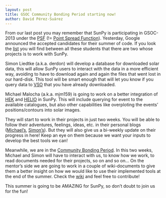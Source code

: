 ```yaml
---
layout: post
title: GSOC Community Bonding Period starting now!
author: David Pérez-Suárez
---
```

From our last post you may remember that SunPy is participating in GSOC-2013 under the [PSF](http://wiki.python.org/moin/SummerOfCode/2013) (!= [Point Spread Function](http://en.wikipedia.org/wiki/Point_spread_function)). Yesterday, Google announced the accepted candidates for their summer of code.  If you look the [list](http://www.google-melange.com/gsoc/projects/list/google/gsoc2013) you will find between all these students that there are two whose projects is to work with SunPy.

Simon Liedtke (a.k.a. derdon) will develop a database for downloaded solar data, this will allow SunPy users to interact with the data in a more efficient way, avoiding to have to download again and again the files that went lost in our hard-disk.  This tool will be smart enough that will let you know if you query data to [VSO](http://virtualsolar.org/) that you have already downloaded.

Michael Malocha (a.k.a. mjm159) is going to work on a better integration of [HEK](http://www.lmsal.com/hek/) and [HELIO](http://www.helio-vo.eu/) in SunPy.  This will include querying for event to the available catalogues, but also other capabilities like overploting the events’ positions/contours into solar images.

They will start to work in their projects in just two weeks.  You will be able to follow their adventures, feelings, ideas, etc. in their personal blogs ([Michael’s](http://mjm159.wordpress.com/), [Simon’s](http://derdon.github.io/blog/)).  But they will also give us  a bi-weekly update on their progress in here! Keep an eye on them because we want your inputs to develop the best tools we can!

Meanwhile, we are in the [Community Bonding Period](http://googlesummerofcode.blogspot.fi/2007/04/so-what-is-this-community-bonding-all.html).  In this two weeks, Michael and Simon will have to interact with us, to know how we work, to read documents needed for their projects, so on and so on… On the mentor’s side we are going to work in a couple of wiki-documents to give them a better insight on how we would like to use their implemented tools at the end of the summer.  Check the [wiki](https://github.com/sunpy/sunpy/wiki/Gsoc-2013-use-cases) and feel free to contribute!

This summer is going to be AMAZING for SunPy, so don’t doubt to join us for the fun!

